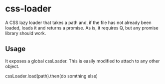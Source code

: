 # css-loader

A CSS lazy loader that takes a path and, if the file has not already been loaded, loads it and returns a promise. As is, it requires Q, but any promise library should work.

## Usage

It exposes a global cssLoader. This is easily modified to attach to any other object.

cssLoader.load(path).then(do somthing else)